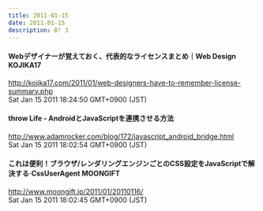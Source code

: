 ```yaml
---
title: 2011-01-15
date: 2011-01-15
description: B! 3
---
```


#### Webデザイナーが覚えておく、代表的なライセンスまとめ｜Web Design KOJIKA17
http://kojika17.com/2011/01/web-designers-have-to-remember-license-summary.php<br>
Sat Jan 15 2011 18:24:50 GMT+0900 (JST)<br>


#### throw Life - AndroidとJavaScriptを連携させる方法
http://www.adamrocker.com/blog/172/javascript_android_bridge.html<br>
Sat Jan 15 2011 18:02:54 GMT+0900 (JST)<br>


#### これは便利！ブラウザ/レンダリングエンジンごとのCSS設定をJavaScriptで解決する·CssUserAgent MOONGIFT
http://www.moongift.jp/2011/01/20110116/<br>
Sat Jan 15 2011 18:02:45 GMT+0900 (JST)<br>


